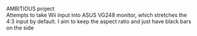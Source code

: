 AMBITIOUS project
<br>
Attempts to take Wii input into ASUS VG248 monitor, which stretches the 4:3 input by default. I aim to keep the aspect ratio and just have black bars on the side
